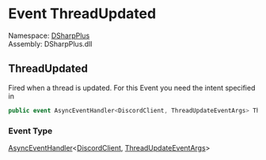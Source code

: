 # Event ThreadUpdated

Namespace: [DSharpPlus](DSharpPlus.md)  
Assembly: DSharpPlus.dll

## <a id="DSharpPlus_DiscordClient_ThreadUpdated"></a>ThreadUpdated

Fired when a thread is updated.
For this Event you need the <xref href="DSharpPlus.DiscordIntents.Guilds" data-throw-if-not-resolved="false"></xref> intent specified in <xref href="DSharpPlus.DiscordConfiguration.Intents" data-throw-if-not-resolved="false"></xref>

```csharp
public event AsyncEventHandler<DiscordClient, ThreadUpdateEventArgs> ThreadUpdated
```

### Event Type

[AsyncEventHandler](DSharpPlus.AsyncEvents.AsyncEventHandler\-2.md)<[DiscordClient](DSharpPlus.DiscordClient.md), [ThreadUpdateEventArgs](DSharpPlus.EventArgs.ThreadUpdateEventArgs.md)\>

